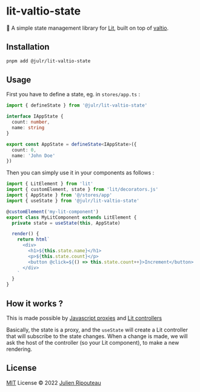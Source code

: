 # lit-valtio-state

🏪 A simple state management library for [Lit](https://lit.dev), built on top of [valtio](https://valtio.pmnd.rs/).


## Installation
  
```sh
pnpm add @julr/lit-valtio-state
```

## Usage

First you have to define a state, eg. in `stores/app.ts` : 

```ts
import { defineState } from '@julr/lit-valtio-state'

interface IAppState {
  count: number,
  name: string
}

export const AppState = defineState<IAppState>({
  count: 0,
  name: 'John Doe'
})
```

Then you can simply use it in your components as follows : 
```ts
import { LitElement } from 'lit'
import { customElement, state } from 'lit/decorators.js'
import { AppState } from '@/stores/app'
import { useState } from '@julr/lit-valtio-state'

@customElement('my-lit-component')
export class MyLitComponent extends LitElement {
  private state = useState(this, AppState)

  render() {
    return html`
      <div>
        <h1>${this.state.name}</h1>
        <p>${this.state.count}</p>
        <button @click=${() => this.state.count++}>Increment</button>
      </div>
    `
  }
}
```

## How it works ? 

This is made possible by [Javascript proxies](https://developer.mozilla.org/fr/docs/Web/JavaScript/Reference/Global_Objects/Proxy) and [Lit controllers](https://lit.dev/docs/composition/controllers/)

Basically, the state is a proxy, and the `useState` will create a Lit controller that will subscribe to the state changes. When a change is made, we will ask the host of the controller (so your Lit component), to make a new rendering.

## License

[MIT](./LICENSE.md) License © 2022 [Julien Ripouteau](https://github.com/Julien-R44)
